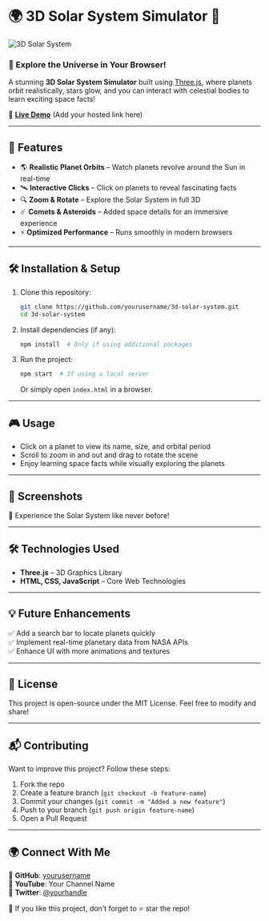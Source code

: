 # 🌍 3D Solar System Simulator 🚀

![3D Solar System](https://images.app.goo.gl/3FQafJjqtTgqQyHt6)

### 🌟 Explore the Universe in Your Browser!  
A stunning **3D Solar System Simulator** built using [Three.js](https://threejs.org/), where planets orbit realistically, stars glow, and you can interact with celestial bodies to learn exciting space facts!  

🔗 **[Live Demo](#)** (Add your hosted link here)

---

## 🚀 Features  
- 🌎 **Realistic Planet Orbits** – Watch planets revolve around the Sun in real-time  
- 🛰️ **Interactive Clicks** – Click on planets to reveal fascinating facts  
- 🔍 **Zoom & Rotate** – Explore the Solar System in full 3D  
- ☄️ **Comets & Asteroids** – Added space details for an immersive experience  
- ⚡ **Optimized Performance** – Runs smoothly in modern browsers  

---

## 🛠️ Installation & Setup  

1. Clone this repository:  
   ```sh
   git clone https://github.com/yourusername/3d-solar-system.git
   cd 3d-solar-system
   ```

2. Install dependencies (if any):  
   ```sh
   npm install  # Only if using additional packages
   ```

3. Run the project:  
   ```sh
   npm start  # If using a local server
   ```
   Or simply open `index.html` in a browser.

---

## 🎮 Usage  
- Click on a planet to view its name, size, and orbital period  
- Scroll to zoom in and out and drag to rotate the scene  
- Enjoy learning space facts while visually exploring the planets  

---

## 📸 Screenshots  
🔹 Experience the Solar System like never before!

---

## 🛠️ Technologies Used  
- **Three.js** – 3D Graphics Library  
- **HTML, CSS, JavaScript** – Core Web Technologies  

---

## 💡 Future Enhancements  
✅ Add a search bar to locate planets quickly  
✅ Implement real-time planetary data from NASA APIs  
✅ Enhance UI with more animations and textures  

---

## 📜 License  
This project is open-source under the MIT License. Feel free to modify and share!  

---

## 📬 Contributing  
Want to improve this project? Follow these steps:

1. Fork the repo  
2. Create a feature branch (`git checkout -b feature-name`)  
3. Commit your changes (`git commit -m "Added a new feature"`)  
4. Push to your branch (`git push origin feature-name`)  
5. Open a Pull Request  

---

## 🌍 Connect With Me  
🔗 **GitHub**: [yourusername](https://github.com/yourusername)  
🔗 **YouTube**: Your Channel Name  
🔗 **Twitter**: [@yourhandle](https://twitter.com/yourhandle)  

🚀 If you like this project, don't forget to ⭐ star the repo!

